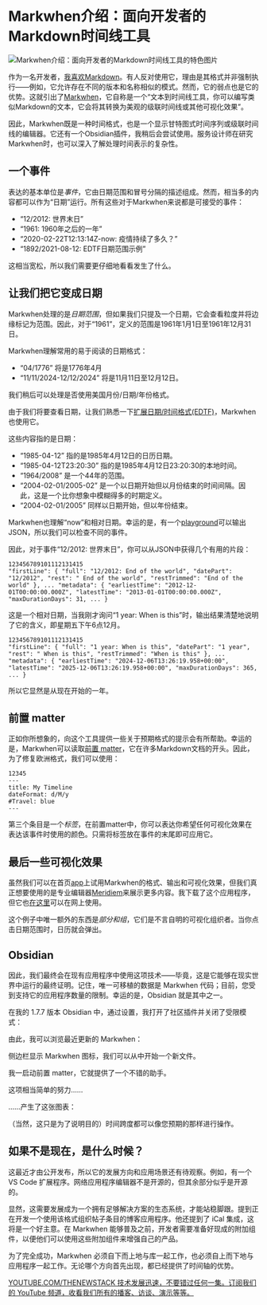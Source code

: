 # Markwhen介绍：面向开发者的Markdown时间线工具

![Markwhen介绍：面向开发者的Markdown时间线工具的特色图片](https://cdn.thenewstack.io/media/2024/12/a9f3d4a6-diana-light-fpbtaoqvi-k-unsplashb-1024x576.jpg)

作为一名开发者，[我喜欢Markdown](https://thenewstack.io/obsidian-and-the-case-for-using-more-markdown/)。有人反对使用它，理由是其格式并非强制执行——例如，它允许存在不同的版本和名称相似的模式。然而，它的弱点也是它的优势。这就引出了[Markwhen](https://www.notion.so/Markwhen-152ba3b27486804f8093c832a18cafc6?pvs=21)，它自称是一个“文本到时间线工具，你可以编写类似Markdown的文本，它会将其转换为美观的级联时间线或其他可视化效果”。

因此，Markwhen既是一种时间格式，也是一个显示甘特图式时间序列或级联时间线的编辑器。它还有一个Obsidian插件，我稍后会尝试使用。服务设计师在研究Markwhen时，也可以深入了解处理时间表示的复杂性。

## 一个事件
表达的基本单位是*事件*，它由日期范围和冒号分隔的描述组成。然而，相当多的内容都可以作为“日期”运行。所有这些对于Markwhen来说都是可接受的事件：

- “12/2012: 世界末日”
- “1961: 1960年之后的一年”
- “2020-02-22T12:13:14Z-now: 疫情持续了多久？”
- “1892/2021-08-12: EDTF日期范围示例”

这相当宽松，所以我们需要更仔细地看看发生了什么。

## 让我们把它变成日期
Markwhen处理的是*日期范围*，但如果我们只提及一个日期，它会查看粒度并将边缘标记为范围。因此，对于“1961”，定义的范围是1961年1月1日至1961年12月31日。

Markwhen理解常用的易于阅读的日期格式：

- “04/1776” 将是1776年4月
- “11/11/2024-12/12/2024” 将是11月11日至12月12日。

我们稍后可以处理是否使用美国月份/日期/年份格式。

由于我们将要查看日期，让我们熟悉一下[扩展日期/时间格式(EDTF)](https://www.loc.gov/standards/datetime/)，Markwhen也使用它。

这些内容指的是日期：

- “1985-04-12” 指的是1985年4月12日的日历日期。
- “1985-04-12T23:20:30” 指的是1985年4月12日23:20:30的本地时间。
- “1964/2008” 是一个44年的范围。
- “2004-02-01/2005-02” 是一个以日期开始但以月份结束的时间间隔。因此，这是一个比你想象中模糊得多的时期定义。
- “2004-02-01/2005” 同样以日期开始，但以年份结束。

Markwhen也理解“now”和相对日期。幸运的是，有一个[playground](https://docs.markwhen.com/parser/playground.html)可以输出JSON，所以我们可以检查不同的事件。

因此，对于事件“12/2012: 世界末日”，你可以从JSON中获得几个有用的片段：

```
123456789101112131415
"firstLine": { "full": "12/2012: End of the world", "datePart": "12/2012", "rest": " End of the world", "restTrimmed": "End of the world" }, ... "metadata": { "earliestTime": "2012-12-01T00:00:00.000Z", "latestTime": "2013-01-01T00:00:00.000Z", "maxDurationDays": 31, ... }
```

这是一个相对日期，当我刚才询问“1 year: When is this”时，输出结果清楚地说明了它的含义，即星期五下午6点12月。

```
123456789101112131415
"firstLine": { "full": "1 year: When is this", "datePart": "1 year", "rest": " When is this", "restTrimmed": "When is this" }, ... "metadata": { "earliestTime": "2024-12-06T13:26:19.958+00:00", "latestTime": "2025-12-06T13:26:19.958+00:00", "maxDurationDays": 365, ... }
```

所以它显然是从现在开始的一年。

## 前置 matter
正如你所想象的，向这个工具提供一些关于预期格式的提示会有所帮助。幸运的是，Markwhen可以读取[前置 matter](https://gohugo.io/content-management/front-matter/)，它在许多Markdown文档的开头。因此，为了修复欧洲格式，我们可以使用：

```
12345
---
title: My Timeline
dateFormat: d/M/y
#Travel: blue
---
```

第三个条目是一个*标签*，在前置matter中，你可以表达你希望任何可视化效果在表达该事件时使用的颜色。只需将标签放在事件的末尾即可应用它。

## 最后一些可视化效果
虽然我们可以在首页[app](https://markwhen.com/)上试用Markwhen的格式、输出和可视化效果，但我们真正想要使用的是专业编辑器[Meridiem](https://docs.markwhen.com/interface/overview.html)来展示更多内容。我下载了这个应用程序，但它也[在这里](https://meridiem.markwhen.com/example)可以在网上使用。

这个例子中唯一额外的东西是*部分和组*，它们是不言自明的可视化组织者。当你点击日期范围时，日历就会弹出。

## Obsidian
因此，我们最终会在现有应用程序中使用这项技术——毕竟，这是它能够在现实世界中运行的最终证明。记住，唯一可移植的数据是 Markwhen 代码；目前，您受到支持它的应用程序数量的限制。幸运的是，Obsidian 就是其中之一。

在我的 1.7.7 版本 Obsidian 中，通过设置，我打开了社区插件并关闭了受限模式：

由此，我可以浏览最近更新的 Markwhen：

侧边栏显示 Markwhen 图标，我们可以从中开始一个新文件。

我一启动前置 matter，它就提供了一个不错的助手。

这项相当简单的努力……

……产生了这张图表：

（当然，这只是为了说明目的）时间跨度都可以像您预期的那样进行操作。


## 如果不是现在，是什么时候？

这最近才由公开发布，所以它的发展方向和应用场景还有待观察。例如，有一个 VS Code 扩展程序。网络应用程序编辑器不是开源的，但其余部分似乎是开源的。

显然，这需要发展成为一个拥有足够解决方案的生态系统，才能站稳脚跟。提到正在开发一个使用该格式组织帖子条目的博客应用程序。他还提到了 iCal 集成，这将是一个好主意。在 Markwhen 能够普及之前，开发者需要准备好现成的附加组件，以便他们可以使用这些附加组件来增强自己的产品。

为了完全成功，Markwhen 必须自下而上地与库一起工作，也必须自上而下地与应用程序一起工作。无论哪个方向首先出现，都已经提供了时间轴的优势。

[YOUTUBE.COM/THENEWSTACK 技术发展迅速，不要错过任何一集。订阅我们的 YouTube 频道，收看我们所有的播客、访谈、演示等等。](https://youtube.com/thenewstack?sub_confirmation=1)